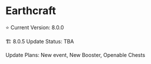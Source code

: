 # Earthcraft

⭐ Current Version: 8.0.0


🏗️ 8.0.5 Update Status: TBA

Update Plans: New event, New Booster, Openable Chests
